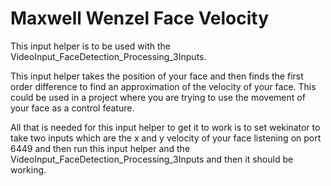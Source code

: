# Maxwell Wenzel Face Velocity

This input helper is to be used with the VideoInput_FaceDetection_Processing_3Inputs.

This input helper takes the position of your face and then finds the first order difference to find an approximation of the velocity of your face. This could be used in a project where you are trying to use the movement of your face as a control feature.

All that is needed for this input helper to get it to work is to set wekinator to take two inputs which are the x and y velocity of your face listening on port 6449 and then run this input helper and the VideoInput_FaceDetection_Processing_3Inputs and then it should be working.
